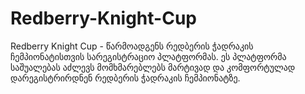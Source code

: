 # Redberry-Knight-Cup
Redberry Knight Cup - წარმოადგენს რედბერის ჭადრაკის ჩემპიონატისთვის სარეგისტრაციო პლატფორმას. ეს პლატფორმა საშუალებას აძლევს მომხმარებლებს მარტივად და კომფორტულად დარეგისტრირდნენ რედბერის ჭადრაკის ჩემპიონატზე.
